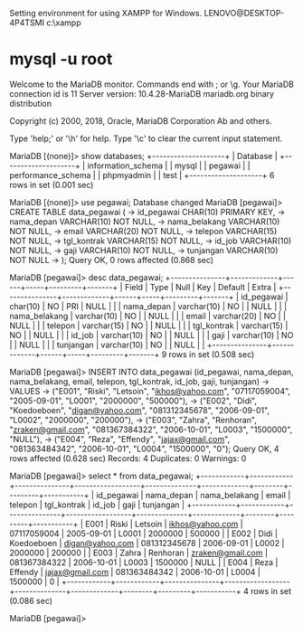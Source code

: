 
Setting environment for using XAMPP for Windows.
LENOVO@DESKTOP-4P4TSMI c:\xampp
# mysql -u root
Welcome to the MariaDB monitor.  Commands end with ; or \g.
Your MariaDB connection id is 11
Server version: 10.4.28-MariaDB mariadb.org binary distribution

Copyright (c) 2000, 2018, Oracle, MariaDB Corporation Ab and others.

Type 'help;' or '\h' for help. Type '\c' to clear the current input statement.

MariaDB [(none)]> show databases;
+--------------------+
| Database           |
+--------------------+
| information_schema |
| mysql              |
| pegawai            |
| performance_schema |
| phpmyadmin         |
| test               |
+--------------------+
6 rows in set (0.001 sec)

MariaDB [(none)]> use pegawai;
Database changed
MariaDB [pegawai]> CREATE TABLE data_pegawai (
    ->     id_pegawai CHAR(10) PRIMARY KEY,
    ->     nama_depan VARCHAR(10) NOT NULL,
    ->     nama_belakang VARCHAR(10) NOT NULL,
    ->     email VARCHAR(20) NOT NULL,
    ->     telepon VARCHAR(15) NOT NULL,
    ->     tgl_kontrak VARCHAR(15) NOT NULL,
    ->     id_job VARCHAR(10) NOT NULL,
    ->     gaji VARCHAR(10) NOT NULL,
    ->     tunjangan VARCHAR(10) NOT NULL
    -> );
Query OK, 0 rows affected (0.868 sec)

MariaDB [pegawai]> desc data_pegawai;
+---------------+-------------+------+-----+---------+-------+
| Field         | Type        | Null | Key | Default | Extra |
+---------------+-------------+------+-----+---------+-------+
| id_pegawai    | char(10)    | NO   | PRI | NULL    |       |
| nama_depan    | varchar(10) | NO   |     | NULL    |       |
| nama_belakang | varchar(10) | NO   |     | NULL    |       |
| email         | varchar(20) | NO   |     | NULL    |       |
| telepon       | varchar(15) | NO   |     | NULL    |       |
| tgl_kontrak   | varchar(15) | NO   |     | NULL    |       |
| id_job        | varchar(10) | NO   |     | NULL    |       |
| gaji          | varchar(10) | NO   |     | NULL    |       |
| tunjangan     | varchar(10) | NO   |     | NULL    |       |
+---------------+-------------+------+-----+---------+-------+
9 rows in set (0.508 sec)

MariaDB [pegawai]> INSERT INTO data_pegawai (id_pegawai, nama_depan, nama_belakang, email, telepon, tgl_kontrak, id_job, gaji, tunjangan)
    -> VALUES
    -> ("E001", "Riski", "Letsoin", "ikhos@yahoo.com", "07117059004", "2005-09-01", "L0001", "2000000", "500000"),
    -> ("E002", "Didi", "Koedoeboen", "digan@yahoo.com", "081312345678", "2006-09-01", "L0002", "2000000", "200000"),
    -> ("E003", "Zahra", "Renhoran", "zraken@gmail.com", "081367384322", "2006-10-01", "L0003", "1500000", "NULL"),
    -> ("E004", "Reza", "Effendy", "jajax@gmail.com", "081363484342", "2006-10-01", "L0004", "1500000", "0");
Query OK, 4 rows affected (0.628 sec)
Records: 4  Duplicates: 0  Warnings: 0

MariaDB [pegawai]> select * from data_pegawai;
+------------+------------+---------------+------------------+--------------+-------------+--------+---------+-----------+
| id_pegawai | nama_depan | nama_belakang | email            | telepon      | tgl_kontrak | id_job | gaji    | tunjangan |
+------------+------------+---------------+------------------+--------------+-------------+--------+---------+-----------+
| E001       | Riski      | Letsoin       | ikhos@yahoo.com  | 07117059004  | 2005-09-01  | L0001  | 2000000 | 500000    |
| E002       | Didi       | Koedoeboen    | digan@yahoo.com  | 081312345678 | 2006-09-01  | L0002  | 2000000 | 200000    |
| E003       | Zahra      | Renhoran      | zraken@gmail.com | 081367384322 | 2006-10-01  | L0003  | 1500000 | NULL      |
| E004       | Reza       | Effendy       | jajax@gmail.com  | 081363484342 | 2006-10-01  | L0004  | 1500000 | 0         |
+------------+------------+---------------+------------------+--------------+-------------+--------+---------+-----------+
4 rows in set (0.086 sec)

MariaDB [pegawai]>

